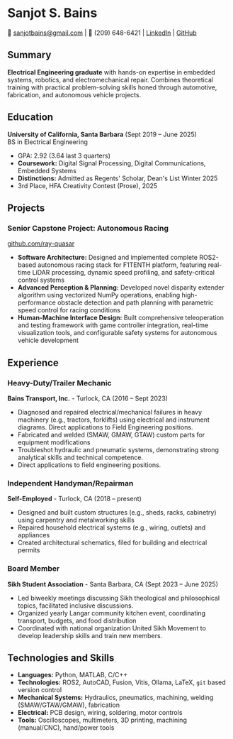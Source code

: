 # Sanjot S. Bains

📧 sanjotbains@gmail.com | 📱 (209) 648-6421 | [LinkedIn](https://linkedin.com/in/sanjot-bains) | [GitHub](https://github.com/sanjotbains)

## Summary
**Electrical Engineering graduate** with hands-on expertise in embedded systems, robotics, and electromechanical repair. Combines theoretical training with practical problem-solving skills honed through automotive, fabrication, and autonomous vehicle projects.

## Education
**University of California, Santa Barbara** (Sept 2019 – June 2025)  
BS in Electrical Engineering
- GPA: 2.92 (3.64 last 3 quarters)
- **Coursework:** Digital Signal Processing, Digital Communications, Embedded Systems
- **Distinctions:** Admitted as Regents' Scholar, Dean's List Winter 2025
- 3rd Place, HFA Creativity Contest (Prose), 2025

## Projects
### Senior Capstone Project: Autonomous Racing
[github.com/ray-quasar](https://github.com/ray-quasar)
- **Software Architecture:** Designed and implemented complete ROS2-based autonomous racing stack for F1TENTH platform, featuring real-time LiDAR processing, dynamic speed profiling, and safety-critical control systems
- **Advanced Perception & Planning:** Developed novel disparity extender algorithm using vectorized NumPy operations, enabling high-performance obstacle detection and path planning with parametric speed control for racing conditions
- **Human-Machine Interface Design:** Built comprehensive teleoperation and testing framework with game controller integration, real-time visualization tools, and configurable safety systems for autonomous vehicle development

## Experience
### Heavy-Duty/Trailer Mechanic
**Bains Transport, Inc.** - Turlock, CA (2016 – Sept 2023)
- Diagnosed and repaired electrical/mechanical failures in heavy machinery (e.g., tractors, forklifts) using electrical and instrument diagrams. Direct applications to Field Engineering positions.
- Fabricated and welded (SMAW, GMAW, GTAW) custom parts for equipment modifications
- Troubleshot hydraulic and pneumatic systems, demonstrating strong analytical skills and technical competence.
- Direct applications to field engineering positions.

### Independent Handyman/Repairman
**Self-Employed** - Turlock, CA (2018 – present)
- Designed and built custom structures (e.g., sheds, racks, cabinetry) using carpentry and metalworking skills
- Repaired household electrical systems (e.g., wiring, outlets) and appliances
- Created architectural schematics, filed for building and electrical permits

### Board Member
**Sikh Student Association** - Santa Barbara, CA (Sept 2023 – June 2025)
- Led biweekly meetings discussing Sikh theological and philosophical topics, facilitated inclusive discussions.
- Organized yearly Langar community kitchen event, coordinating transport, budgets, and food distribution
- Coordinated with national organization United Sikh Movement to develop leadership skills and train new members.

## Technologies and Skills
- **Languages:** Python, MATLAB, C/C++
- **Technologies:** ROS2, AutoCAD, Fusion, Vitis, Ollama, LaTeX, `git` based version control
- **Mechanical Systems:** Hydraulics, pneumatics, machining, welding (SMAW/GTAW/GMAW), fabrication
- **Electrical:** PCB design, wiring, soldering, motor controls
- **Tools:** Oscilloscopes, multimeters, 3D printing, machining (manual/CNC), hand/power tools
